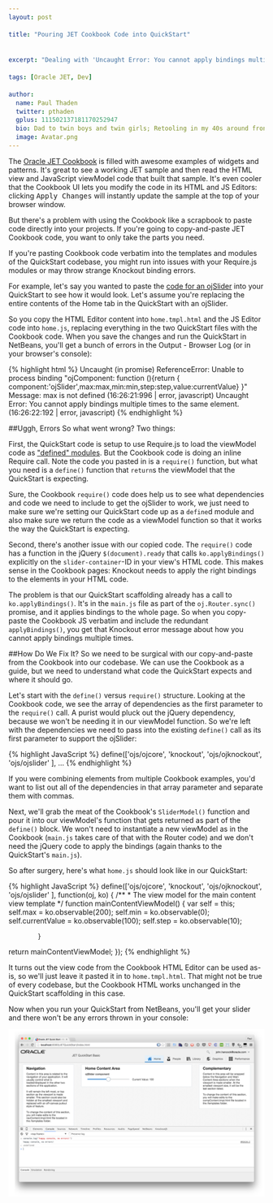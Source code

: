 ```yaml
---
layout: post

title: "Pouring JET Cookbook Code into QuickStart"


excerpt: "Dealing with 'Uncaught Error: You cannot apply bindings multiple times to the same element' when pasting sample code directly into the QuickStart template"

tags: [Oracle JET, Dev]

author:
  name: Paul Thaden
  twitter: pthaden
  gplus: 111502137181170252947 
  bio: Dad to twin boys and twin girls; Retooling in my 40s around front-end dev and JavaScript; Oracle CX Apps Sales Consultant; all-around guy
  image: Avatar.png
---
```


The [Oracle JET Cookbook](http://www.oracle.com/webfolder/technetwork/jet/uiComponents-dataVisualizations.html) is filled with awesome examples of widgets and patterns. It's great to see a working JET sample and then read the HTML view and JavaScript viewModel code that built that sample. It's even cooler that the Cookbook UI lets you modify the code in its HTML and JS Editors: clicking <kbd>Apply Changes</kbd> will instantly update the sample at the top of your browser window.

But there's a problem with using the Cookbook like a scrapbook to paste code directly into your projects. If you're going to copy-and-paste JET Cookbook code, you want to only take the parts you need.

If you're pasting Cookbook code verbatim into the templates and modules of the QuickStart codebase, you might run into issues with your Require.js modules or may throw strange Knockout binding errors.

For example, let's say you wanted to paste the [code for an ojSlider](http://www.oracle.com/webfolder/technetwork/jet/uiComponents-slider-slider.html) into your QuickStart to see how it would look. Let's assume you're replacing the entire contents of the Home tab in the QuickStart with an ojSlider.

So you copy the HTML Editor content into `home.tmpl.html` and the JS Editor code into `home.js`, replacing everything in the two QuickStart files with the Cookbook code. When you save the changes and run the QuickStart in NetBeans, you'll get a bunch of errors in the Output - Browser Log (or in your browser's console):

{% highlight html %}
Uncaught (in promise) ReferenceError: Unable to process binding "ojComponent: function (){return {
		    component:'ojSlider',max:max,min:min,step:step,value:currentValue} }"
Message: max is not defined (16:26:21:996 | error, javascript)
Uncaught Error: You cannot apply bindings multiple times to the same element. (16:26:22:192 | error, javascript)
{% endhighlight %}

##Uggh, Errors
So what went wrong? Two things:

First, the QuickStart code is setup to use Require.js to load the viewModel code as ["defined" modules](http://requirejs.org/docs/api.html#define). But the Cookbook code is doing an inline Require call. Note the code you pasted in is a `require()` function, but what you need is a `define()` function that `return`s the viewModel that the QuickStart is expecting.

Sure, the Cookbook `require()` code does help us to see what dependencies and code we need to include to get the ojSlider to work, we just need to make sure we're setting our QuickStart code up as a `define`d module and also make sure we return the code as a viewModel function so that it works the way the QuickStart is expecting.

Second, there's another issue with our copied code. The `require()` code has a function in the jQuery `$(document).ready` that calls `ko.applyBindings()` explicitly on the `slider-container`-ID in your view's HTML code. This makes sense in the Cookbook pages: Knockout needs to apply the right bindings to the elements in your HTML code. 

The problem is that our QuickStart scaffolding already has a call to `ko.applyBindings()`. It's in the `main.js` file as part of the `oj.Router.sync()` promise, and it applies bindings to the whole page. So when you copy-paste the Cookbook JS verbatim and include the redundant `applyBindings()`, you get that Knockout error message about how you cannot apply bindings multiple times.

##How Do We Fix It?
So we need to be surgical with our copy-and-paste from the Cookbook into our codebase. We can use the Cookbook as a guide, but we need to understand what code the QuickStart expects and where it should go.

Let's start with the `define()` versus `require()` structure. Looking at the Cookbook code, we see the array of dependencies as the first parameter to the `require()` call. A purist would pluck out the jQuery dependency, because we won't be needing it in our viewModel function. So we're left with the dependencies we need to pass into the existing `define()` call as its first parameter to support the ojSlider:

{% highlight JavaScript %}
define(['ojs/ojcore', 'knockout', 'ojs/ojknockout', 'ojs/ojslider'
   ], ...
{% endhighlight %}

If you were combining elements from multiple Cookbook examples, you'd want to list out all of the dependencies in that array parameter and separate them with commas.

Next, we'll grab the meat of the Cookbook's `SliderModel()` function and pour it into our viewModel's function that gets returned as part of the `define()` block. We won't need to instantiate a new viewModel as in the Cookbook (`main.js` takes care of that with the Router code) and we don't need the jQuery code to apply the bindings (again thanks to the QuickStart's `main.js`).

So after surgery, here's what `home.js` should look like in our QuickStart:

{% highlight JavaScript %}
define(['ojs/ojcore', 'knockout', 'ojs/ojknockout', 'ojs/ojslider'
   ], function(oj, ko) {
   /**
    * The view model for the main content view template
    */
            function mainContentViewModel() {
                var self = this;
                self.max = ko.observable(200);
                self.min = ko.observable(0);
                self.currentValue = ko.observable(100);
                self.step = ko.observable(10);

            }

   return mainContentViewModel;
});
{% endhighlight %}


It turns out the view code from the Cookbook HTML Editor can be used as-is, so we'll just leave it pasted it in to `home.tmpl.html`. That might not be true of every codebase, but the Cookbook HTML works unchanged in the QuickStart scaffolding in this case.

Now when you run your QuickStart from NetBeans, you'll get your slider and there won't be any errors thrown in your console:

<div class="full zoomable"><img src="/images/20160120/working-ojSlider.png"></div>


